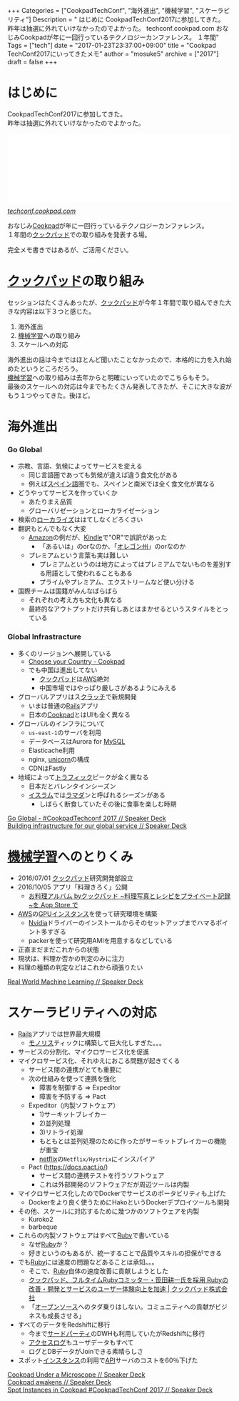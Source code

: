 +++
Categories = ["CookpadTechConf", "海外進出", "機械学習", "スケーラビリティ"]
Description = " はじめに  CookpadTechConf2017に参加してきた。 昨年は抽選に外れていけなかったのでよかった。  techconf.cookpad.com  おなじみCookpadが年に一回行っているテクノロジーカンファレンス。 １年間"
Tags = ["tech"]
date = "2017-01-23T23:37:00+09:00"
title = "Cookpad TechConf2017にいってきたメモ"
author = "mosuke5"
archive = ["2017"]
draft = false
+++

<body>
<h1>はじめに</h1>

<p>CookpadTechConf2017に参加してきた。<br>
昨年は抽選に外れていけなかったのでよかった。</p>

<p><iframe src="//hatenablog-parts.com/embed?url=https%3A%2F%2Ftechconf.cookpad.com%2F2017%2F" title="Cookpad TechConf 2017" class="embed-card embed-webcard" scrolling="no" frameborder="0" style="display: block; width: 100%; height: 155px; max-width: 500px; margin: 10px 0px;"></iframe><cite class="hatena-citation"><a href="https://techconf.cookpad.com/2017/">techconf.cookpad.com</a></cite></p>

<p>おなじみ<a class="keyword" href="http://d.hatena.ne.jp/keyword/Cookpad">Cookpad</a>が年に一回行っているテクノロジーカンファレンス。<br>
１年間の<a class="keyword" href="http://d.hatena.ne.jp/keyword/%A5%AF%A5%C3%A5%AF%A5%D1%A5%C3%A5%C9">クックパッド</a>での取り組みを発表する場。</p>

<p>完全メモ書きではあるが、ご活用ください。</p>

<!--more-->

<h1>
<a class="keyword" href="http://d.hatena.ne.jp/keyword/%A5%AF%A5%C3%A5%AF%A5%D1%A5%C3%A5%C9">クックパッド</a>の取り組み</h1>

<p>セッションはたくさんあったが、<a class="keyword" href="http://d.hatena.ne.jp/keyword/%A5%AF%A5%C3%A5%AF%A5%D1%A5%C3%A5%C9">クックパッド</a>が今年１年間で取り組んできた大きな内容は以下３つと感じた。</p>

<ol>
<li>海外進出</li>
<li>
<a class="keyword" href="http://d.hatena.ne.jp/keyword/%B5%A1%B3%A3%B3%D8%BD%AC">機械学習</a>への取り組み</li>
<li>スケールへの対応</li>
</ol>


<p>海外進出の話は今まではほとんど聞いたことなかったので、本格的に力を入れ始めたというところだろう。<br>
<a class="keyword" href="http://d.hatena.ne.jp/keyword/%B5%A1%B3%A3%B3%D8%BD%AC">機械学習</a>への取り組みは去年からと明確にいっていたのでこちらもそう。<br>
最後のスケールへの対応は今までもたくさん発表してきたが、そこに大きな波がもう１つやってきた。後ほど。</p>

<h1>海外進出</h1>

<h3>Go Global</h3>

<ul>
<li>宗教、言語、気候によってサービスを変える

<ul>
<li>同じ言語圏であっても気候が違えば違う食文化がある</li>
<li>例えば<a class="keyword" href="http://d.hatena.ne.jp/keyword/%A5%B9%A5%DA%A5%A4%A5%F3%B8%EC">スペイン語</a>圏でも、スペインと南米では全く食文化が異なる</li>
</ul>
</li>
<li>どうやってサービスを作っていくか

<ul>
<li>あたりまえ品質</li>
<li>グローバリゼーションとローカライゼーション</li>
</ul>
</li>
<li>検索の<a class="keyword" href="http://d.hatena.ne.jp/keyword/%A5%ED%A1%BC%A5%AB%A5%E9%A5%A4%A5%BA">ローカライズ</a>ははてしなくどろくさい</li>
<li>翻訳もとんでもなく大変

<ul>
<li>
<a class="keyword" href="http://d.hatena.ne.jp/keyword/Amazon">Amazon</a>の例だが、<a class="keyword" href="http://d.hatena.ne.jp/keyword/Kindle">Kindle</a>で"OR"で誤訳があった

<ul>
<li>「あるいは」のorなのか、「<a class="keyword" href="http://d.hatena.ne.jp/keyword/%A5%AA%A5%EC%A5%B4%A5%F3%BD%A3">オレゴン州</a>」のorなのか</li>
</ul>
</li>
<li>プレミアムという言葉も実は難しい

<ul>
<li>プレミアムというのは地方によってはプレミアムでないものを差別する用語として使われることもある</li>
<li>プライムやプレミアム、エクストリームなど使い分ける</li>
</ul>
</li>
</ul>
</li>
<li>国際チームは国籍がみんなばらばら

<ul>
<li>それぞれの考え方も文化も異なる</li>
<li>最終的なアウトプットだけ共有しあとはまかせるというスタイルをとっている</li>
</ul>
</li>
</ul>


<h3>Global Infrastracture</h3>

<ul>
<li>多くのリージョンへ展開している

<ul>
<li><a href="https://cookpad.com/us/regions">Choose your Country - Cookpad</a></li>
<li>でも中国は進出してない

<ul>
<li>
<a class="keyword" href="http://d.hatena.ne.jp/keyword/%A5%AF%A5%C3%A5%AF%A5%D1%A5%C3%A5%C9">クックパッド</a>は<a class="keyword" href="http://d.hatena.ne.jp/keyword/AWS">AWS</a>絶対</li>
<li>中国市場ではやっぱり厳しさがあるようにみえる</li>
</ul>
</li>
</ul>
</li>
<li>グローバルアプリはス<a class="keyword" href="http://d.hatena.ne.jp/keyword/%A5%AF%A5%E9%A5%C3%A5%C1">クラッチ</a>で新規開発

<ul>
<li>いまは普通の<a class="keyword" href="http://d.hatena.ne.jp/keyword/Rails">Rails</a>アプリ</li>
<li>日本の<a class="keyword" href="http://d.hatena.ne.jp/keyword/Cookpad">Cookpad</a>とはUIも全く異なる</li>
</ul>
</li>
<li>グローバルのインフラについて

<ul>
<li>
<code>us-east-1</code>のサーバを利用</li>
<li>データベースはAurora for <a class="keyword" href="http://d.hatena.ne.jp/keyword/MySQL">MySQL</a>
</li>
<li>Elasticache利用</li>
<li>nginx, <a class="keyword" href="http://d.hatena.ne.jp/keyword/unicorn">unicorn</a>の構成</li>
<li>CDNはFastly</li>
</ul>
</li>
<li>地域によって<a class="keyword" href="http://d.hatena.ne.jp/keyword/%A5%C8%A5%E9%A5%D5%A5%A3%A5%C3%A5%AF">トラフィック</a>ピークが全く異なる

<ul>
<li>日本だとバレンタインシーズン</li>
<li>
<a class="keyword" href="http://d.hatena.ne.jp/keyword/%A5%A4%A5%B9%A5%E9%A5%E0">イスラム</a>では<a class="keyword" href="http://d.hatena.ne.jp/keyword/%A5%E9%A5%DE%A5%C0">ラマダ</a>ンと呼ばれるシーズンがある

<ul>
<li>しばらく断食していたその後に食事を楽しむ時期</li>
</ul>
</li>
</ul>
</li>
</ul>


<p><a href="https://speakerdeck.com/rejasupotaro/go-global-number-cookpadtechconf-2017">Go Global - #CookpadTechconf 2017 // Speaker Deck</a><br>
<a href="https://speakerdeck.com/sorah/building-infrastructure-for-our-global-service">Building infrastructure for our global service // Speaker Deck</a></p>

<h1>
<a class="keyword" href="http://d.hatena.ne.jp/keyword/%B5%A1%B3%A3%B3%D8%BD%AC">機械学習</a>へのとりくみ</h1>

<ul>
<li>2016/07/01 <a class="keyword" href="http://d.hatena.ne.jp/keyword/%A5%AF%A5%C3%A5%AF%A5%D1%A5%C3%A5%C9">クックパッド</a>研究開発部設立</li>
<li>2016/10/05 アプリ「料理きろく」公開

<ul>
<li><a href="https://itunes.apple.com/jp/app/wu-liaode-yin-le-dong-hua/id931374280?mt=8&amp;ign-mpt=uo%3D4">お料理アルバム byクックパッド ~料理写真とレシピをプライベート記録~を App Store で</a></li>
</ul>
</li>
<li>
<a class="keyword" href="http://d.hatena.ne.jp/keyword/AWS">AWS</a>の<a class="keyword" href="http://d.hatena.ne.jp/keyword/GPU">GPU</a><a class="keyword" href="http://d.hatena.ne.jp/keyword/%A5%A4%A5%F3%A5%B9%A5%BF%A5%F3%A5%B9">インスタンス</a>を使って研究環境を構築

<ul>
<li>
<a class="keyword" href="http://d.hatena.ne.jp/keyword/Nvidia">Nvidia</a>ドライバーのインストールからそのセットアップまでハマるポイント多すぎる</li>
<li>packerを使って研究用AMIを用意するなどしている</li>
</ul>
</li>
<li>正直まだまだこれからの状態</li>
<li>現状は、料理か否かの判定のみに注力</li>
<li>料理の種類の判定などはこれから頑張りたい</li>
</ul>


<p><a href="https://speakerdeck.com/ayemos/real-world-machine-learning">Real World Machine Learning // Speaker Deck</a></p>

<h1>スケーラビリティへの対応</h1>

<ul>
<li>
<a class="keyword" href="http://d.hatena.ne.jp/keyword/Rails">Rails</a>アプリでは世界最大規模

<ul>
<li>
<a class="keyword" href="http://d.hatena.ne.jp/keyword/%A5%E2%A5%CE%A5%EA%A5%B9">モノリス</a>ティックに構築して巨大化しすぎた。。。</li>
</ul>
</li>
<li>サービスの分割化、マイクロサービス化を促進</li>
<li>マイクロサービス化、それゆえにおこる問題が起きてくる

<ul>
<li>サービス間の連携がとても重要に</li>
<li>次の仕組みを使って連携を強化

<ul>
<li>障害を制御する =&gt; Expeditor</li>
<li>障害を予防する =&gt; Pact</li>
</ul>
</li>
<li>Expeditor（内製ソフトウェア）

<ul>
<li>1)サーキットブレイカー</li>
<li>2)並列処理</li>
<li>3)リトライ処理</li>
<li>もともとは並列処理のために作ったがサーキットブレイカーの機能が重宝</li>
<li>
<a class="keyword" href="http://d.hatena.ne.jp/keyword/netflix">netflix</a>の<code>Netflix/Hystrix</code>にインスパイア</li>
</ul>
</li>
<li>Pact (<a href="https://docs.pact.io/">https://docs.pact.io/</a>)

<ul>
<li>サービス間の連携テストを行うソフトウェア</li>
<li>これは外部開発のソフトウェアだが周辺ツールは内製</li>
</ul>
</li>
</ul>
</li>
<li>マイクロサービス化したのでDockerでサービスのポータビリティも上げた

<ul>
<li>Dockerをより良く使うためにHakoというDockerデプロイツールも開発</li>
</ul>
</li>
<li>その他、スケールに対応するために幾つかのソフトウェアを内製

<ul>
<li>Kuroko2</li>
<li>barbeque</li>
</ul>
</li>
<li>これらの内製ソフトウェアはすべて<a class="keyword" href="http://d.hatena.ne.jp/keyword/Ruby">Ruby</a>で書いている

<ul>
<li>なぜ<a class="keyword" href="http://d.hatena.ne.jp/keyword/Ruby">Ruby</a>か？</li>
<li>好きというのもあるが、統一することで品質やスキルの担保ができる</li>
</ul>
</li>
<li>でも<a class="keyword" href="http://d.hatena.ne.jp/keyword/Ruby">Ruby</a>には速度の問題などあることは承知。。。

<ul>
<li>そこで、<a class="keyword" href="http://d.hatena.ne.jp/keyword/Ruby">Ruby</a>自体の速度改善に貢献しようとした</li>
<li><a href="https://info.cookpad.com/pr/news/press_2017_0123">クックパッド、フルタイムRubyコミッター・笹田耕一氏を採用 Rubyの改善・開発とサービスのユーザー体験向上を加速 | クックパッド株式会社</a></li>
<li>「<a class="keyword" href="http://d.hatena.ne.jp/keyword/%A5%AA%A1%BC%A5%D7%A5%F3%A5%BD%A1%BC%A5%B9">オープンソース</a>へのタダ乗りはしない。コミュニティへの貢献がビジネスも成長させる」</li>
</ul>
</li>
<li>すべてのデータをRedshiftに移行

<ul>
<li>今まで<a class="keyword" href="http://d.hatena.ne.jp/keyword/%A5%B5%A1%BC%A5%C9%A5%D1%A1%BC%A5%C6%A5%A3">サードパーティ</a>のDWHも利用していたがRedshiftに移行</li>
<li>
<a class="keyword" href="http://d.hatena.ne.jp/keyword/%A5%A2%A5%AF%A5%BB%A5%B9%A5%ED%A5%B0">アクセスログ</a>もユーザデータもすべて</li>
<li>ログとDBデータがJoinできる素晴らしさ</li>
</ul>
</li>
<li>スポット<a class="keyword" href="http://d.hatena.ne.jp/keyword/%A5%A4%A5%F3%A5%B9%A5%BF%A5%F3%A5%B9">インスタンス</a>の利用で<a class="keyword" href="http://d.hatena.ne.jp/keyword/API">API</a>サーバのコストを60％下げた</li>
</ul>


<p><a href="https://speakerdeck.com/mirakui/cookpad-under-a-microscope">Cookpad Under a Microscope // Speaker Deck</a><br>
<a href="https://speakerdeck.com/yoshiori/cookpad-awakens">Cookpad awakens // Speaker Deck</a><br>
<a href="https://speakerdeck.com/ryotarai/spot-instances-in-cookpad-number-cookpadtechconf-2017">Spot Instances in Cookpad #CookpadTechConf 2017 // Speaker Deck</a></p>
</body>
